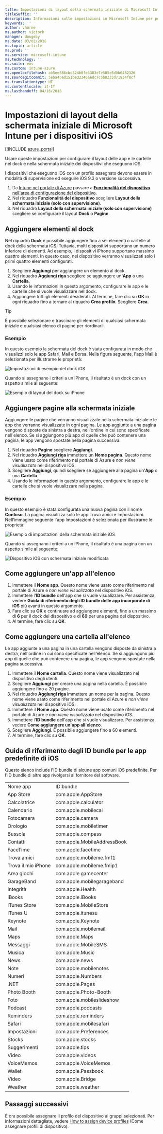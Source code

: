 ```yaml
---
title: Impostazioni di layout della schermata iniziale di Microsoft Intune per i dispositivi iOS
titleSuffix: ''
description: Informazioni sulle impostazioni in Microsoft Intune per personalizzare la schermata iniziale e il dock nei dispositivi che eseguono iOS.
keywords: ''
author: vhorne
ms.author: victorh
manager: dougeby
ms.date: 03/02/2018
ms.topic: article
ms.prod: ''
ms.service: microsoft-intune
ms.technology: ''
ms.suite: ems
ms.custom: intune-azure
ms.openlocfilehash: ab5ee886cbc324b0fe3383e7e585e8d0b6482326
ms.sourcegitcommit: 5eba4bad151be32346aedc7cbb0333d71934f8cf
ms.translationtype: HT
ms.contentlocale: it-IT
ms.lasthandoff: 04/16/2018
---
```

# <a name="microsoft-intune-home-screen-layout-settings-for-devices-running-ios"></a>Impostazioni di layout della schermata iniziale di Microsoft Intune per i dispositivi iOS

[!INCLUDE [azure_portal](./includes/azure_portal.md)]

Usare queste impostazioni per configurare il layout delle app e le cartelle nel dock e nella schermata iniziale dei dispositivi che eseguono iOS.

I dispositivi che eseguono iOS con un profilo assegnato devono essere in modalità di supervisione ed eseguire iOS 9.3 o versione successiva.

1. Da [Intune nel portale di Azure](https://portal.azure.com) passare a [**Funzionalità del dispositivo** nell'area di configurazione del dispositivo](device-features-configure.md).
2. Nel riquadro **Funzionalità del dispositivo** scegliere **Layout della schermata iniziale (solo con supervisione)**.
3. Nel riquadro **Layout della schermata iniziale (solo con supervisione)** scegliere se configurare il layout **Dock** o **Pagine**.

## <a name="add-items-to-the-dock"></a>Aggiungere elementi al dock

Nel riquadro **Dock** è possibile aggiungere fino a sei elementi o cartelle al dock della schermata iOS. Tuttavia, molti dispositivi supportano un numero inferiore di elementi. Ad esempio, i dispositivi iPhone supportano massimo quattro elementi. In questo caso, nel dispositivo verranno visualizzati solo i primi quattro elementi configurati.

1. Scegliere **Aggiungi** per aggiungere un elemento al dock.
2. Nel riquadro **Aggiungi riga** scegliere se aggiungere un'**App** o una **Cartella**.
3. Usando le informazioni in questo argomento, configurare le app e le cartelle che si vuole visualizzare nel dock.
4. Aggiungere tutti gli elementi desiderati. Al termine, fare clic su **OK** in ogni riquadro fino a tornare al riquadro **Crea profilo**. Scegliere **Crea**.

>[!TIP]
> È possibile selezionare e trascinare gli elementi di qualsiasi schermata iniziale e qualsiasi elenco di pagine per riordinarli.

### <a name="example"></a>Esempio

In questo esempio la schermata del dock è stata configurata in modo che visualizzi solo le app Safari, Mail e Borsa. Nella figura seguente, l'app Mail è selezionata per illustrarne le proprietà:

![Impostazioni di esempio del dock iOS](./media/FfFiUcP.png)

Quando si assegnano i criteri a un iPhone, il risultato è un dock con un aspetto simile al seguente:

![Esempio di layout del dock su iPhone](./media/bAgCe8F.png)

## <a name="add-home-screen-pages"></a>Aggiungere pagine alla schermata iniziale

Aggiungere le pagine che verranno visualizzate nella schermata iniziale e le app che verranno visualizzate in ogni pagina. Le app aggiunte a una pagina vengono disposte da sinistra a destra, nell'ordine in cui sono specificate nell'elenco. Se si aggiungono più app di quelle che può contenere una pagina, le app vengono spostate nella pagina successiva.

1. Nel riquadro **Pagine** scegliere **Aggiungi**.
2. Nel riquadro **Aggiungi riga** immettere un **Nome pagina**. Questo nome viene usato come riferimento nel portale di Azure e *non viene visualizzato* nel dispositivo iOS.
3. Scegliere **Aggiungi**, quindi scegliere se aggiungere alla pagina un'**App** o una **Cartella**.
4. Usando le informazioni in questo argomento, configurare le app e le cartelle che si vuole visualizzare nella pagina.

### <a name="example"></a>Esempio

In questo esempio è stata configurata una nuova pagina con il nome **Contoso**. La pagina visualizza solo le app Trova amici e Impostazioni. Nell'immagine seguente l'app Impostazioni è selezionata per illustrarne le proprietà:

![Esempio di impostazioni della schermata iniziale iOS](./media/Jc2OxyX.png)

Quando si assegnano i criteri a un iPhone, il risultato è una pagina con un aspetto simile al seguente:

![Dispositivo iOS con schermata iniziale modificata](./media/Bd37PHa.png)

## <a name="how-to-add-an-app-to-the-list"></a>Come aggiungere un'app all'elenco

1. Immettere il **Nome app**. Questo nome viene usato come riferimento nel portale di Azure e *non viene visualizzato* nel dispositivo iOS.
2. Immettere l'**ID bundle** dell'app che si vuole visualizzare. Per assistenza, vedere **Guida di riferimento degli ID bundle delle app incorporate di iOS** più avanti in questo argomento.
3. Fare clic su **OK** e continuare ad aggiungere elementi, fino a un massimo di **6** per il dock del dispositivo e di **60** per una pagina del dispositivo.
4. Al termine, fare clic su **OK**.

## <a name="how-to-add-a-folder-to-the-list"></a>Come aggiungere una cartella all'elenco

Le app aggiunte a una pagina in una cartella vengono disposte da sinistra a destra, nell'ordine in cui sono specificate nell'elenco. Se si aggiungono più app di quelle che può contenere una pagina, le app vengono spostate nella pagina successiva.

1. Immettere il **Nome cartella**. Questo nome viene visualizzato nel dispositivo degli utenti.
2. Scegliere **Aggiungi** per creare una pagina nella cartella. È possibile aggiungere fino a 20 pagine.
3. Nel riquadro **Aggiungi riga** immettere un nome per la pagina. Questo nome viene usato come riferimento nel portale di Azure e *non viene visualizzato* nel dispositivo iOS.
3. Immettere il **Nome app**. Questo nome viene usato come riferimento nel portale di Azure e *non viene visualizzato* nel dispositivo iOS.
2. Immettere l'**ID bundle** dell'app che si vuole visualizzare. Per assistenza, vedere **Come aggiungere un'app all'elenco**.
3. Scegliere **Aggiungi**. È possibile aggiungere fino a 60 elementi.
4. Al termine, fare clic su **OK**.


## <a name="bundle-id-reference-for-built-in-ios-apps"></a>Guida di riferimento degli ID bundle per le app predefinite di iOS

Questo elenco include l'ID bundle di alcune app comuni iOS predefinite. Per l'ID bundle di altre app rivolgersi al fornitore del software.

|||
|-|-|
|Nome app|ID bundle|
|App Store|com.apple.AppStore|
|Calcolatrice|com.apple.calculator|
|Calendario|com.apple.mobilecal|
|Fotocamera|com.apple.camera|
|Orologio|com.apple.mobiletimer|
|Bussola|com.apple.compass|
|Contatti|com.apple.MobileAddressBook|
|FaceTime|com.apple.facetime|
|Trova amici|com.apple.mobileme.fmf1|
|Trova il mio iPhone|com.apple.mobileme.fmip1|
|Area giochi|com.apple.gamecenter|
|GarageBand|com.apple.mobilegarageband|
|Integrità|com.apple.Health|
|iBooks|com.apple.iBooks|
|iTunes Store|com.apple.MobileStore|
|iTunes U|com.apple.itunesu|
|Keynote|com.apple.Keynote|
|Mail|com.apple.mobilemail|
|Maps|com.apple.Maps|
|Messaggi|com.apple.MobileSMS|
|Musica|com.apple.Music|
|News|com.apple.news|
|Note|com.apple.mobilenotes|
|Numeri|com.apple.Numbers|
|.NET|com.apple.Pages|
|Photo Booth|com.apple.Photo-Booth|
|Foto|com.apple.mobileslideshow|
|Podcast|com.apple.podcasts|
|Reminders|com.apple.reminders|
|Safari|com.apple.mobilesafari|
|Impostazioni|com.apple.Preferences|
|Stocks|com.apple.stocks|
|Suggerimenti|com.apple.tips|
|Video|com.apple.videos|
|VoiceMemos|com.apple.VoiceMemos|
|Wallet|com.apple.Passbook|
|Video|com.apple.Bridge|
|Weather|com.apple.weather|


## <a name="next-steps"></a>Passaggi successivi

È ora possibile assegnare il profilo del dispositivo ai gruppi selezionati. Per informazioni dettagliate, vedere [How to assign device profiles](device-profile-assign.md) (Come assegnare profili di dispositivo).

